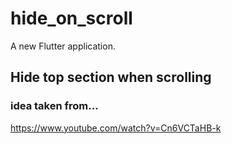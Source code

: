 # hide_on_scroll

A new Flutter application.

## Hide top section when scrolling

### idea taken from...
https://www.youtube.com/watch?v=Cn6VCTaHB-k
